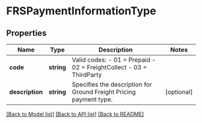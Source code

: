 # FRSPaymentInformationType

## Properties
Name | Type | Description | Notes
------------ | ------------- | ------------- | -------------
**code** | **string** | Valid codes: - 01 &#x3D; Prepaid - 02 &#x3D; FreightCollect - 03 &#x3D; ThirdParty | 
**description** | **string** | Specifies the description for Ground Freight Pricing payment type. | [optional] 

[[Back to Model list]](../../README.md#documentation-for-models) [[Back to API list]](../../README.md#documentation-for-api-endpoints) [[Back to README]](../../README.md)

